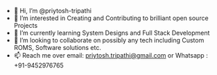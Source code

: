 - 👋 Hi, I’m @priytosh-tripathi
- 👀 I’m interested in Creating and Contributing to brilliant open source Projects
- 🌱 I’m currently learning System Designs and Full Stack Development
- 💞️ I’m looking to collaborate on possibly any tech including Custom ROMS, Software solutions etc.
- 📫 Reach me over email: priytosh.tripathi@gmail.com or Whatsapp : +91-9452976765

<!---
priytosh-tripathi/priytosh-tripathi is a ✨ special ✨ repository because its `README.md` (this file) appears on your GitHub profile.
You can click the Preview link to take a look at your changes.
--->
